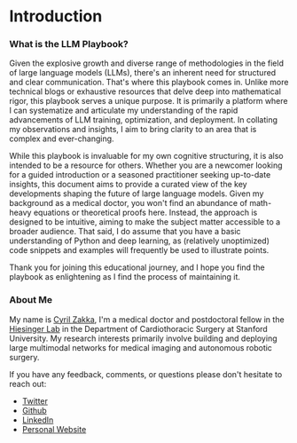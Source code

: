 # Introduction

### What is the LLM Playbook?
Given the explosive growth and diverse range of methodologies in the field of large language models (LLMs), there's an inherent need for structured and clear communication. That's where this playbook comes in. Unlike more technical blogs or exhaustive resources that delve deep into mathematical rigor, this playbook serves a unique purpose. It is primarily a platform where I can systematize and articulate my understanding of the rapid advancements of LLM training, optimization, and deployment. In collating my observations and insights, I aim to bring clarity to an area that is complex and ever-changing.

While this playbook is invaluable for my own cognitive structuring, it is also intended to be a resource for others. Whether you are a newcomer looking for a guided introduction or a seasoned practitioner seeking up-to-date insights, this document aims to provide a curated view of the key developments shaping the future of large language models. Given my background as a medical doctor, you won't find an abundance of math-heavy equations or theoretical proofs here. Instead, the approach is designed to be intuitive, aiming to make the subject matter accessible to a broader audience. That said, I do assume that you have a basic understanding of Python and deep learning, as (relatively unoptimized) code snippets and examples will frequently be used to illustrate points.

Thank you for joining this educational journey, and I hope you find the playbook as enlightening as I find the process of maintaining it.

### About Me
My name is [Cyril Zakka](https://profiles.stanford.edu/cyril-zakka), I'm a medical doctor and postdoctoral fellow in the [Hiesinger Lab](https://www.hiesingerlab.com/) in the Department of Cardiothoracic Surgery at Stanford University. My research interests primarily involve building and deploying large multimodal networks for medical imaging and autonomous robotic surgery.

If you have any feedback, comments, or questions please don't hesitate to reach out:

* [Twitter](https://twitter.com/cyrilzakka)
* [Github](https://github.com/cyrilzakka)
* [LinkedIn](https://www.linkedin.com/in/cyrilzakka/)
* [Personal Website]([https://cyrilzakka.github.io)